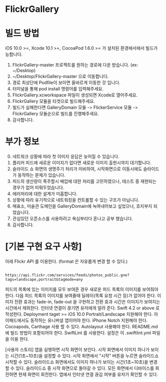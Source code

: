 # FlickrGallery


# 빌드 방법
iOS 10.0 >=, Xcode 10.1 >=, CocoaPod 1.6.0 >= 가 설치된 환경에서에서 빌드가능합니다.

1. FlickrGallery-master 프로젝트를 원하는 경로에 다운 받습니다. (ex: ~/Desktop)
2. ~/Desktop/FlickrGallery-master 으로 이동합니다.
3. 경로 최상단에 Podfile이 보이면 올바르게 이동한 것 입니다.
4. 터미널을 통해 pod install 명령어를 입력해주세요.
5. FlickrGallery.xcworkspace 파일이 생성되면 Xcode로 열어주세요.
6. FlickrGallery 모듈을 타겟으로 빌드해주세요.
7. 빌드가 실패한다면 GalleryDomain 모듈 -> FlickerService 모듈 -> FlickrGallery 모듈순으로 빌드를 진행해주세요.
8. 감사합니다.

# 부가 정보
0. 네트워크 상황에 따라 첫 이미지 응답은 늦어질 수 있습니다.
1. 플리커 피드에 새로운 이미지가 없다면 새로운 이미지 출현시까지 대기합니다.
2. 슬라이드 쇼 화면의 생명주기 처리가 미비하여, 시작화면으로 이동시에도 슬라이드가 동작하는 문제가 있습니다.
3. 피드의 생산량이 폭주할시 배압에 대한 처리를 고민하였으나, 테스트 중 재현되는 경우가 없어 미뤄두었습니다.
4. 에러처리에 대한 설계가 미흡합니다.
5. 상황에 따라 유기적으로 네트워킹을 컨트롤할 수 있는 구조가 아닙니다. 
6. 매표소, 미술관 도메인을 GalleryDomain에 녹여내어보고 싶었으나, 흐지부지 되었습니다.
7. 관심있던 오픈소스를 사용하려고 욕심부리다 혼나고 공부 했습니다.
8. 감사합니다.



# [기본 구현 요구 사항]

아래 Flickr API 를 이용한다. (format 은 자유롭게 변경 할 수 있다.)
```

https://api.flickr.com/services/feeds/photos_public.gne?tags=landscape,portrait&tagmode=any

```
피드의 목록에 있는 이미지를 모두 보여준 경우 새로운 피드 목록의 이미지를 보여줘야 한다. 다음 피드 목록의 이미지를 보여줄때 딜레이(목록 요청 시간 등)가 없어야 한다.
이미지 전환 효과는 fade-in, fade-out 을 구현하고 전환 효과 시간은 이미지가 보여지는 시간에서 제외한다.
인터넷 연결이 끊기면 유저에게 알려 준다.
Swift 4.2 or above 로 작성한다.
Deployment taget >= iOS 10.0
Portrait/Landscape 지원해야 한다.
아이패드에서도 동작하는 유니버설 앱이어야 한다.
iPhone Notch 지원해야 한다.
Cocoapods, Carthage 사용 할 수 있다.
Autolayout 사용해야 한다.
README.md 에 빌드 방법이 포함되어야 한다.
SwiftLint 를 사용한다. 설정은 이 .swiftlint.yml 파일을 이용 한다.

[사용자 스토리]
앱을 실행하면 시작 화면이 보인다.
시작 화면에서 이미지 하나가 보이는 시간(1초~10초)을 설정할 수 있다.
시작 화면에서 "시작" 버튼을 누르면 슬라이드쇼 시작할 수 있다.
슬라이드쇼 화면에서도 이미지 하나가 보이는 시간(1초~10초)을 변경할 수 있다.
슬라이드쇼 중 시작 화면으로 돌아갈 수 있다.
모든 화면에서 디바이스를 회전하면 현재 화면이 회전한다.
앱에서 인터넷 연결 끊김 여부를 유저가 확인할 수 있다.
